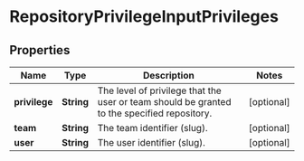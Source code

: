 
# RepositoryPrivilegeInputPrivileges

## Properties
Name | Type | Description | Notes
------------ | ------------- | ------------- | -------------
**privilege** | **String** | The level of privilege that the user or team should be granted to the specified repository. |  [optional]
**team** | **String** | The team identifier (slug). |  [optional]
**user** | **String** | The user identifier (slug). |  [optional]



